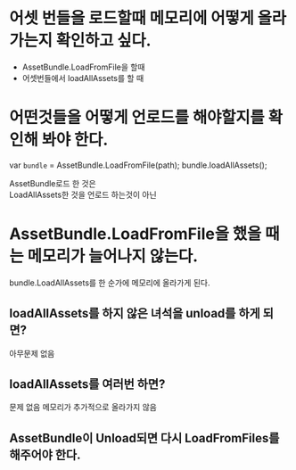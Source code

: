 # 어셋 번들을 로드할때 메모리에 어떻게 올라가는지 확인하고 싶다.

- AssetBundle.LoadFromFile을 할때
- 어셋번들에서 loadAllAssets를 할 때

# 어떤것들을 어떻게 언로드를 해야할지를 확인해 봐야 한다.

var `bundle` = AssetBundle.LoadFromFile(path);
bundle.loadAllAssets();

AssetBundle로드 한 것은  
LoadAllAssets한 것을 언로드 하는것이 아닌

# AssetBundle.LoadFromFile을 했을 때는 메모리가 늘어나지 않는다.

bundle.LoadAllAssets를 한 순가에 메모리에 올라가게 된다.

## loadAllAssets를 하지 않은 녀석을 unload를 하게 되면?

아무문제 없음

## loadAllAssets를 여러번 하면?

문제 없음 메모리가 추가적으로 올라가지 않음

## AssetBundle이 Unload되면 다시 LoadFromFiles를 해주어야 한다.
